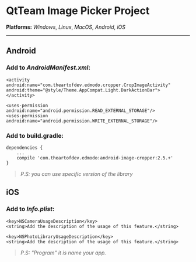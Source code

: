 # QtTeam Image Picker Project

**Platforms:** *Windows*, *Linux*, *MacOS*, *Android*, *iOS*<br />

---

## Android

### Add to *AndroidManifest.xml*:

	<activity android:name="com.theartofdev.edmodo.cropper.CropImageActivity" android:theme="@style/Theme.AppCompat.Light.DarkActionBar">
    </activity>

	<uses-permission android:name="android.permission.READ_EXTERNAL_STORAGE"/>
	<uses-permission android:name="android.permission.WRITE_EXTERNAL_STORAGE"/>

### Add to build.gradle:
	dependencies {
	    ...
	    compile 'com.theartofdev.edmodo:android-image-cropper:2.5.+' 
	}
	
> *P.S: you can use specific version of the library*


## iOS

### Add to *Info.plist*:

	<key>NSCameraUsageDescription</key>
	<string>Add the description of the usage of this feature.</string>
	
	<key>NSPhotoLibraryUsageDescription</key>
	<string>Add the description of the usage of this feature.</string>
	
> *P.S: "Program" it is name your app.*
